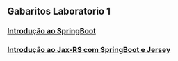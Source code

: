﻿## Gabaritos Laboratorio 1

### [Introdução ao SpringBoot](./Introducao%20SpringBoot/)<br/>
### [Introdução ao Jax-RS com SpringBoot e Jersey](./JaxRS/)<br/>